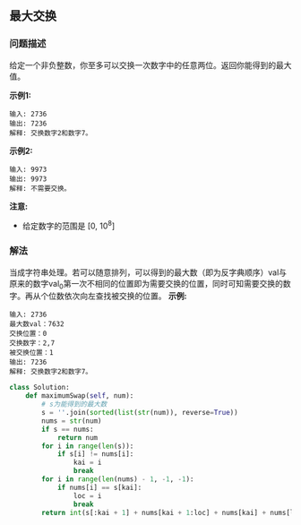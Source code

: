 ## 最大交换

### 问题描述

给定一个非负整数，你至多可以交换一次数字中的任意两位。返回你能得到的最大值。

**示例1:**
```
输入: 2736
输出: 7236
解释: 交换数字2和数字7。
```
**示例2:**
```
输入: 9973
输出: 9973
解释: 不需要交换。
```
**注意:**
- 给定数字的范围是 [0, 10<sup>8</sup>]

### 解法

当成字符串处理。若可以随意排列，可以得到的最大数（即为反字典顺序）val与原来的数字val<sub>0</sub>第一次不相同的位置即为需要交换的位置，同时可知需要交换的数字。再从个位数依次向左查找被交换的位置。
**示例:**
```
输入: 2736
最大数val：7632
交换位置：0
交换数字：2,7
被交换位置：1
输出: 7236
解释: 交换数字2和数字7。
```

```python
class Solution:
    def maximumSwap(self, num):
        # s为能得到的最大数
        s = ''.join(sorted(list(str(num)), reverse=True))
        nums = str(num)
        if s == nums:
            return num
        for i in range(len(s)):
            if s[i] != nums[i]:
                kai = i
                break
        for i in range(len(nums) - 1, -1, -1):
            if nums[i] == s[kai]:
                loc = i
                break
        return int(s[:kai + 1] + nums[kai + 1:loc] + nums[kai] + nums[loc + 1:])

```

